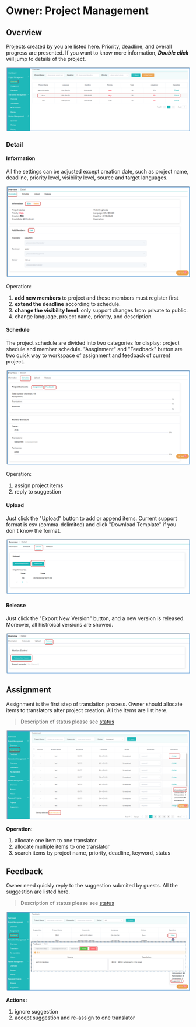 # Owner: Project Management

<span id='master'></span>

## Overview

Projects created by you are listed here. Priority, deadline, and overall progress are presented. If you want to know more information, _**Double click**_ will jump to details of the project.

![](/assets/project_management.overview.png)

### Detail

#### Information

All the settings can be adjusted except creation date, such as project name, deadline, priority level, visibility level, source and target languages. 

![](/assets/project_management.overview.information.png)

Operation:
1. **add new members** to project and these members must register first
2. **extend the deadline** according to schedule.
4. **change the visibility level**: only support changes from private to public.
5. change language, project name, priority, and description. 

      
#### Schedule

The project schedule are divided into two categories for display: project shedule and member schedule. "Assginment" and "Feedback" button are two quick way to workspace of assignment and feedback of current project.

![](/assets/project_management.schedule.png)

Operation:
1. assign project items
2. reply to suggestion

#### Upload

Just click the "Upload" button to add or append items. Current support format is csv (comma-delimited) and click "Download Template" if you don't know the format.

![](/assets/project_management.upload.png)

#### Release

Just click the "Export New Version" button, and a new version is released. Moreover, all histroical versions are showed.

![](/assets/project_management.release.png)

## Assignment

Assignment is the first step of translation process. Owner should allocate items to translators after project creation. All the items are list here.

> Description of status please see [status](../glossary.md#status)

![](/assets/project_management.assignment.png)

**Operation:**
1. allocate one item to one translator
2. allocate multiple items to one translator
3. search items by project name, priority, deadline, keyword, status
 
## Feedback

Owner need quickly reply to the suggestion submited by guests. All the suggestion are listed here.

> Description of status please see [status](../glossary.md#status)

![](/assets/project_management.feedback.png)

**Actions:**
1. ignore suggestion
2. accept suggestion and re-assign to one translator

